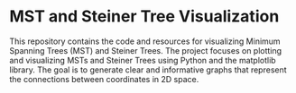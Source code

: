 # MST and Steiner Tree Visualization
This repository contains the code and resources for visualizing Minimum Spanning Trees (MST) and Steiner Trees. The project focuses on plotting and visualizing MSTs and Steiner Trees using Python and the matplotlib library. The goal is to generate clear and informative graphs that represent the connections between coordinates in 2D space.
